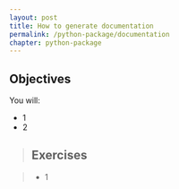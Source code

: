 ```yaml
---
layout: post
title: How to generate documentation
permalink: /python-package/documentation
chapter: python-package
---
```



## Objectives

You will:

* 1
* 2

> ## Exercises

> * 1